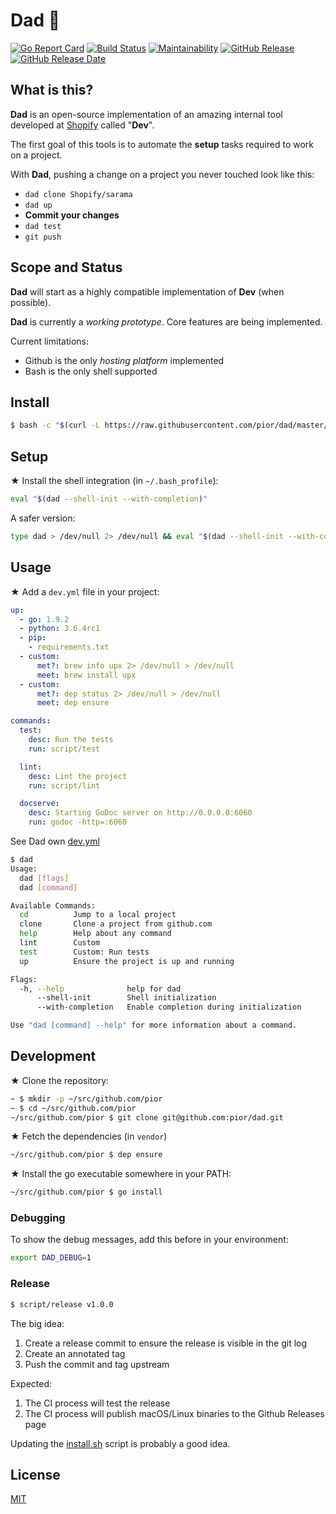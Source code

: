 # Dad 👴

[![Go Report Card](https://goreportcard.com/badge/github.com/pior/dad)](https://goreportcard.com/report/github.com/pior/dad)
[![Build Status](https://travis-ci.org/pior/dad.svg?branch=master)](https://travis-ci.org/pior/dad)
[![Maintainability](https://api.codeclimate.com/v1/badges/8c49eed0016c68958606/maintainability)](https://codeclimate.com/github/pior/dad/maintainability)
[![GitHub Release](https://img.shields.io/github/release/pior/dad.svg)](https://github.com/pior/dad/releases/latest)
[![GitHub Release Date](https://img.shields.io/github/release-date/pior/dad.svg)](https://github.com/pior/dad/releases/latest)

## What is this?

**Dad** is an open-source implementation of an amazing internal tool developed at
[Shopify](https://engineering.shopify.com) called "**Dev**".

The first goal of this tools is to automate the **setup** tasks required to work on a project.

With **Dad**, pushing a change on a project you never touched look like this:

- `dad clone Shopify/sarama`
- `dad up`
- **Commit your changes**
- `dad test`
- `git push`

## Scope and Status

**Dad** will start as a highly compatible implementation of **Dev** (when possible).

**Dad** is currently a _working prototype_. Core features are being implemented.

Current limitations:

- Github is the only _hosting platform_ implemented
- Bash is the only shell supported

## Install

```bash
$ bash -c "$(curl -L https://raw.githubusercontent.com/pior/dad/master/install.sh)"
```

## Setup

★ Install the shell integration (in `~/.bash_profile`):
```bash
eval "$(dad --shell-init --with-completion)"
```

A safer version:
```bash
type dad > /dev/null 2> /dev/null && eval "$(dad --shell-init --with-completion)"
```

## Usage

★ Add a `dev.yml` file in your project:
```yaml
up:
  - go: 1.9.2
  - python: 3.6.4rc1
  - pip:
    - requirements.txt
  - custom:
      met?: brew info upx 2> /dev/null > /dev/null
      meet: brew install upx
  - custom:
      met?: dep status 2> /dev/null > /dev/null
      meet: dep ensure

commands:
  test:
    desc: Run the tests
    run: script/test

  lint:
    desc: Lint the project
    run: script/lint

  docserve:
    desc: Starting GoDoc server on http://0.0.0.0:6060
    run: godoc -http=:6060
```
See Dad own [dev.yml](dev.yml)

```bash
$ dad
Usage:
  dad [flags]
  dad [command]

Available Commands:
  cd          Jump to a local project
  clone       Clone a project from github.com
  help        Help about any command
  lint        Custom
  test        Custom: Run tests
  up          Ensure the project is up and running

Flags:
  -h, --help              help for dad
      --shell-init        Shell initialization
      --with-completion   Enable completion during initialization

Use "dad [command] --help" for more information about a command.
```

## Development

★ Clone the repository:
```bash
~ $ mkdir -p ~/src/github.com/pior
~ $ cd ~/src/github.com/pior
~/src/github.com/pior $ git clone git@github.com:pior/dad.git
```

★ Fetch the dependencies (in `vendor`)
```bash
~/src/github.com/pior $ dep ensure
```

★ Install the go executable somewhere in your PATH:
```bash
~/src/github.com/pior $ go install
```

### Debugging

To show the debug messages, add this before in your environment:
```bash
export DAD_DEBUG=1
```

### Release

```bash
$ script/release v1.0.0
```

The big idea:
1. Create a release commit to ensure the release is visible in the git log
2. Create an annotated tag
3. Push the commit and tag upstream

Expected:
1. The CI process will test the release
2. The CI process will publish macOS/Linux binaries to the Github Releases page

Updating the [install.sh](https://github.com/pior/dad/blob/master/install.sh) script is probably a good idea.

## License

[MIT](https://github.com/pior/dad/blob/master/LICENSE)
